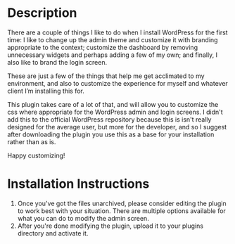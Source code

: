 Description
===================
There are a couple of things I like to do when I install WordPress for the first time: I like to change up the admin theme and customize it with branding appropriate to the context; customize the dashboard by removing unnecessary widgets and perhaps adding a few of my own; and finally, I also like to brand the login screen.

These are just a few of the things that help me get acclimated to my environment, and also to customize the experience for myself and whatever client I’m installing this for.

This plugin takes care of a lot of that, and will allow you to customize the css where appropriate for the WordPress admin and login screens. I didn't add this to the official WordPress repository because this is isn't really designed for the average user, but more for the developer, and so I suggest after downloading the plugin you use this as a base for your installation rather than as is.

Happy customizing!

Installation Instructions
===================
1. Once you've got the files unarchived, please consider editing the plugin to work best with your situation. There are multiple options available for what you can do to modify the admin screen.
2. After you're done modifying the plugin, upload it to your plugins directory and activate it.
